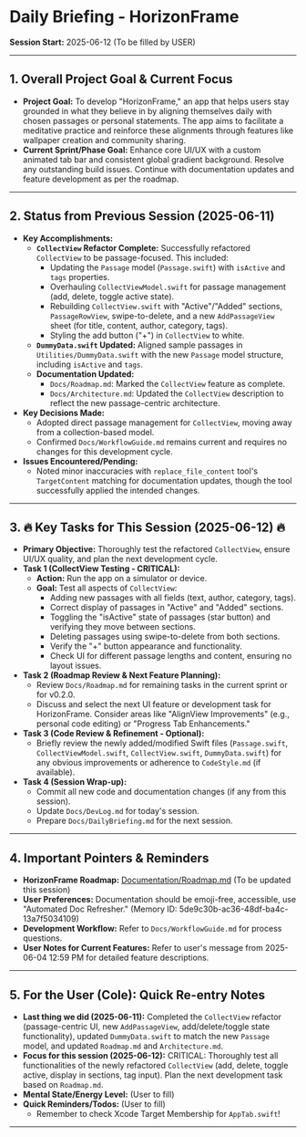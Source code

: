 # Daily Briefing - HorizonFrame

**Session Start:** 2025-06-12 (To be filled by USER)

---

## 1. Overall Project Goal & Current Focus

*   **Project Goal:** To develop "HorizonFrame," an app that helps users stay grounded in what they believe in by aligning themselves daily with chosen passages or personal statements. The app aims to facilitate a meditative practice and reinforce these alignments through features like wallpaper creation and community sharing.
*   **Current Sprint/Phase Goal:** Enhance core UI/UX with a custom animated tab bar and consistent global gradient background. Resolve any outstanding build issues. Continue with documentation updates and feature development as per the roadmap.

---

## 2. Status from Previous Session (2025-06-11)

*   **Key Accomplishments:**
    *   **`CollectView` Refactor Complete:** Successfully refactored `CollectView` to be passage-focused. This included:
        *   Updating the `Passage` model (`Passage.swift`) with `isActive` and `tags` properties.
        *   Overhauling `CollectViewModel.swift` for passage management (add, delete, toggle active state).
        *   Rebuilding `CollectView.swift` with "Active"/"Added" sections, `PassageRowView`, swipe-to-delete, and a new `AddPassageView` sheet (for title, content, author, category, tags).
        *   Styling the add button ("+") in `CollectView` to white.
    *   **`DummyData.swift` Updated:** Aligned sample passages in `Utilities/DummyData.swift` with the new `Passage` model structure, including `isActive` and `tags`.
    *   **Documentation Updated:**
        *   `Docs/Roadmap.md`: Marked the `CollectView` feature as complete.
        *   `Docs/Architecture.md`: Updated the `CollectView` description to reflect the new passage-centric architecture.
*   **Key Decisions Made:**
    *   Adopted direct passage management for `CollectView`, moving away from a collection-based model.
    *   Confirmed `Docs/WorkflowGuide.md` remains current and requires no changes for this development cycle.
*   **Issues Encountered/Pending:**
    *   Noted minor inaccuracies with `replace_file_content` tool's `TargetContent` matching for documentation updates, though the tool successfully applied the intended changes.

---

## 3. 🔥 Key Tasks for This Session (2025-06-12) 🔥

*   **Primary Objective:** Thoroughly test the refactored `CollectView`, ensure UI/UX quality, and plan the next development cycle.
*   **Task 1 (CollectView Testing - CRITICAL):**
    *   **Action:** Run the app on a simulator or device.
    *   **Goal:** Test all aspects of `CollectView`:
        *   Adding new passages with all fields (text, author, category, tags).
        *   Correct display of passages in "Active" and "Added" sections.
        *   Toggling the "isActive" state of passages (star button) and verifying they move between sections.
        *   Deleting passages using swipe-to-delete from both sections.
        *   Verify the "+" button appearance and functionality.
        *   Check UI for different passage lengths and content, ensuring no layout issues.
*   **Task 2 (Roadmap Review & Next Feature Planning):**
    *   Review `Docs/Roadmap.md` for remaining tasks in the current sprint or for v0.2.0.
    *   Discuss and select the next UI feature or development task for HorizonFrame. Consider areas like "AlignView Improvements" (e.g., personal code editing) or "Progress Tab Enhancements."
*   **Task 3 (Code Review & Refinement - Optional):**
    *   Briefly review the newly added/modified Swift files (`Passage.swift`, `CollectViewModel.swift`, `CollectView.swift`, `DummyData.swift`) for any obvious improvements or adherence to `CodeStyle.md` (if available).
*   **Task 4 (Session Wrap-up):**
    *   Commit all new code and documentation changes (if any from this session).
    *   Update `Docs/DevLog.md` for today's session.
    *   Prepare `Docs/DailyBriefing.md` for the next session.

---

## 4. Important Pointers & Reminders

*   **HorizonFrame Roadmap:** [Documentation/Roadmap.md](Roadmap.md) (To be updated this session)
*   **User Preferences:** Documentation should be emoji-free, accessible, use "Automated Doc Refresher." (Memory ID: 5de9c30b-ac36-48df-ba4c-13a7f5034109)
*   **Development Workflow:** Refer to `Docs/WorkflowGuide.md` for process questions.
*   **User Notes for Current Features:** Refer to user's message from 2025-06-04 12:59 PM for detailed feature descriptions.

---

## 5. For the User (Cole): Quick Re-entry Notes

*   **Last thing we did (2025-06-11):** Completed the `CollectView` refactor (passage-centric UI, new `AddPassageView`, add/delete/toggle state functionality), updated `DummyData.swift` to match the new `Passage` model, and updated `Roadmap.md` and `Architecture.md`.
*   **Focus for this session (2025-06-12):** CRITICAL: Thoroughly test all functionalities of the newly refactored `CollectView` (add, delete, toggle active, display in sections, tag input). Plan the next development task based on `Roadmap.md`.
*   **Mental State/Energy Level:** (User to fill)
*   **Quick Reminders/Todos:** (User to fill)
    *   Remember to check Xcode Target Membership for `AppTab.swift`!

---
